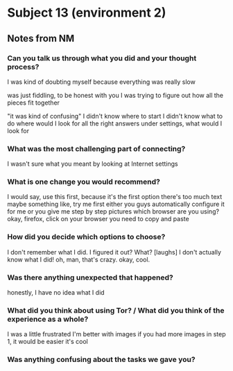 Subject 13 (environment 2)
=========================

Notes from NM
-------------

### Can you talk us through what you did and your thought process?
I was kind of doubting myself because everything was really slow

was just fiddling, to be honest with you
I was trying to figure out how all the pieces fit together

"it was kind of confusing"
I didn't know where to start
I didn't know what to do
where would I look for all the right answers
under settings, what would I look for


### What was the most challenging part of connecting?
I wasn't sure what you meant by looking at Internet settings
### What is one change you would recommend?
I would say, use this first, because it's the first option
there's too much text
maybe something like, try me first
either you guys automatically configure it for me
or you give me step by step pictures
which browser are you using? okay, firefox, click on your browser
you need to copy and paste

### How did you decide which options to choose?
I don't remember what I did.
I figured it out? What? [laughs]
I don't actually know what I did!
oh, man, that's crazy. okay, cool.

### Was there anything unexpected that happened?
honestly, I have no idea what I did

### What did you think about using Tor? / What did you think of the experience as a whole?
I was a little frustrated
I'm better with images
if you had more images in step 1, it would be easier
it's cool

### Was anything confusing about the tasks we gave you?
